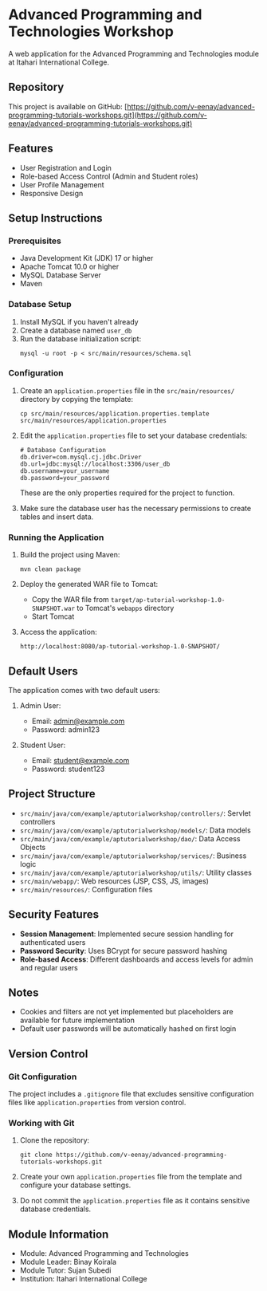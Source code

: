 # Advanced Programming and Technologies Workshop

A web application for the Advanced Programming and Technologies module at Itahari International College.

## Repository

This project is available on GitHub: [https://github.com/v-eenay/advanced-programming-tutorials-workshops.git](https://github.com/v-eenay/advanced-programming-tutorials-workshops.git)

## Features

- User Registration and Login
- Role-based Access Control (Admin and Student roles)
- User Profile Management
- Responsive Design

## Setup Instructions

### Prerequisites

- Java Development Kit (JDK) 17 or higher
- Apache Tomcat 10.0 or higher
- MySQL Database Server
- Maven

### Database Setup

1. Install MySQL if you haven't already
2. Create a database named `user_db`
3. Run the database initialization script:
   ```
   mysql -u root -p < src/main/resources/schema.sql
   ```

### Configuration

1. Create an `application.properties` file in the `src/main/resources/` directory by copying the template:
   ```
   cp src/main/resources/application.properties.template src/main/resources/application.properties
   ```

2. Edit the `application.properties` file to set your database credentials:
   ```properties
   # Database Configuration
   db.driver=com.mysql.cj.jdbc.Driver
   db.url=jdbc:mysql://localhost:3306/user_db
   db.username=your_username
   db.password=your_password
   ```

   These are the only properties required for the project to function.

3. Make sure the database user has the necessary permissions to create tables and insert data.

### Running the Application

1. Build the project using Maven:
   ```
   mvn clean package
   ```

2. Deploy the generated WAR file to Tomcat:
   - Copy the WAR file from `target/ap-tutorial-workshop-1.0-SNAPSHOT.war` to Tomcat's `webapps` directory
   - Start Tomcat

3. Access the application:
   ```
   http://localhost:8080/ap-tutorial-workshop-1.0-SNAPSHOT/
   ```

## Default Users

The application comes with two default users:

1. Admin User:
   - Email: admin@example.com
   - Password: admin123

2. Student User:
   - Email: student@example.com
   - Password: student123

## Project Structure

- `src/main/java/com/example/aptutorialworkshop/controllers/`: Servlet controllers
- `src/main/java/com/example/aptutorialworkshop/models/`: Data models
- `src/main/java/com/example/aptutorialworkshop/dao/`: Data Access Objects
- `src/main/java/com/example/aptutorialworkshop/services/`: Business logic
- `src/main/java/com/example/aptutorialworkshop/utils/`: Utility classes
- `src/main/webapp/`: Web resources (JSP, CSS, JS, images)
- `src/main/resources/`: Configuration files

## Security Features

- **Session Management**: Implemented secure session handling for authenticated users
- **Password Security**: Uses BCrypt for secure password hashing
- **Role-based Access**: Different dashboards and access levels for admin and regular users

## Notes

- Cookies and filters are not yet implemented but placeholders are available for future implementation
- Default user passwords will be automatically hashed on first login

## Version Control

### Git Configuration

The project includes a `.gitignore` file that excludes sensitive configuration files like `application.properties` from version control.

### Working with Git

1. Clone the repository:
   ```
   git clone https://github.com/v-eenay/advanced-programming-tutorials-workshops.git
   ```

2. Create your own `application.properties` file from the template and configure your database settings.

3. Do not commit the `application.properties` file as it contains sensitive database credentials.

## Module Information

- Module: Advanced Programming and Technologies
- Module Leader: Binay Koirala
- Module Tutor: Sujan Subedi
- Institution: Itahari International College
